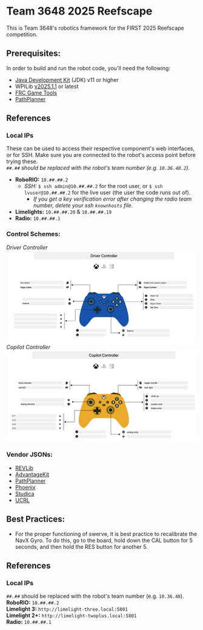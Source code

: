 # Team 3648 2025 Reefscape
This is Team 3648's robotics framework for the FIRST 2025 Reefscape competition.

## Prerequisites:
In order to build and run the robot code, you'll need the following:
- [Java Development Kit](https://www.oracle.com/java/technologies/downloads/) (JDK) v11 or higher
- WPILib [v2025.1.1](https://github.com/wpilibsuite/allwpilib/releases/tag/v2025.1.1) or latest
- [FRC Game Tools](https://www.ni.com/en/support/downloads/drivers/download.frc-game-tools.html#553883)
- [PathPlanner](https://github.com/mjansen4857/pathplanner/releases/tag/v2025.1.1)

## References
### Local IPs

These can be used to access their respective component's web interfaces, or for SSH. Make sure you are connected to the robot's access point before trying these. \
*`##.##` should be replaced with the robot's team number (e.g. `10.36.48.2`).*
- **RoboRIO:** `10.##.##.2` 
    - *SSH:* `$ ssh admin@10.##.##.2` for the root user, or `$ ssh lvuser@10.##.##.2` for the live user (the user the code runs out of).
        - *If you get a key verification error after changing the radio team number, delete your ssh `knownhosts` file.*
- **Limelights:** `10.##.##.20` & `10.##.##.19`
- **Radio:** `10.##.##.1`

### Control Schemes:

*Driver Controller* \
![Driver Controller control layout](assets/DriverController.png) \
*Copilot Controller* 
![Copilot Controller control layout](assets/CopilotController.png)

### Vendor JSONs:
- [REVLib](https://software-metadata.revrobotics.com/REVLib-2025.json)
- [AdvantageKit](https://github.com/Mechanical-Advantage/AdvantageKit/releases/latest/download/AdvantageKit.json)
- [PathPlanner](https://3015rangerrobotics.github.io/pathplannerlib/PathplannerLib.json)
- [Phoenix](https://maven.ctr-electronics.com/release/)
- [Studica](https://dev.studica.com/releases/2025/Studica-2025.0.0.json)
- [UCRL](https://raw.githubusercontent.com/Mechanical-Advantage/URCL/maven/URCL.json)

## Best Practices:
- For the proper functioning of swerve, it is best practice to recalibrate the NavX Gyro. To do this, go to the board, hold down the CAL button for 5 seconds, and then hold the RES button for another 5.

## References
### Local IPs
*`##.##`* should be replaced with the robot's team number (e.g. `10.36.48`). \
**RoboRIO:** `10.##.##.2` \
**Limelight 3:** `http://limelight-three.local:5801` \
**Limelight 2+:** `http://limelight-twoplus.local:5801` \
**Radio:** `10.##.##.1`
